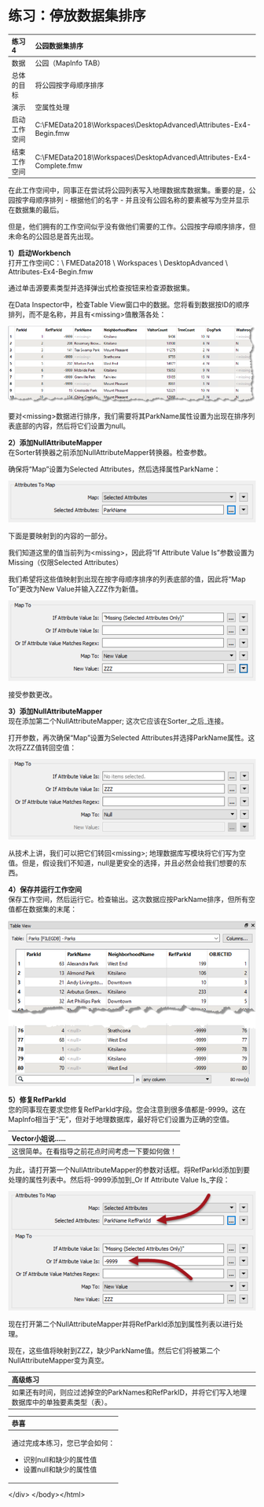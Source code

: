 # 练习：停放数据集排序

|  练习4 |  公园数据集排序 |
| :--- | :--- |
| 数据 | 公园（MapInfo TAB） |
| 总体的目标 | 将公园按字母顺序排序 |
| 演示 | 空属性处理 |
| 启动工作空间 | C:\FMEData2018\Workspaces\DesktopAdvanced\Attributes-Ex4-Begin.fmw |
| 结束工作空间 | C:\FMEData2018\Workspaces\DesktopAdvanced\Attributes-Ex4-Complete.fmw |

在此工作空间中，同事正在尝试将公园列表写入地理数据库数据集。重要的是，公园按字母顺序排列 - 根据他们的名字 - 并且没有公园名称的要素被写为空并显示在数据集的最后。

但是，他们拥有的工作空间似乎没有做他们需要的工作。公园按字母顺序排序，但未命名的公园总是首先出现。

  
**1）启动Workbench**  
打开工作空间C：\ FMEData2018 \ Workspaces \ DesktopAdvanced \ Attributes-Ex4-Begin.fmw

通过单击源要素类型并选择弹出式检查按钮来检查源数据集。

在Data Inspector中，检查Table View窗口中的数据。您将看到数据按ID的顺序排列，而不是名称，并且有&lt;missing&gt;值散落各处：

[![](../.gitbook/assets/img1.250.ex4.initialdata.png)](https://github.com/safesoftware/FMETraining/blob/Desktop-Advanced-2018/DesktopAdvanced1Attributes/Images/Img1.250.Ex4.InitialData.png)

要对&lt;missing&gt;数据进行排序，我们需要将其ParkName属性设置为出现在排序列表底部的内容，然后将它们设置为null。

  
**2）添加NullAttributeMapper**  
在Sorter转换器之前添加NullAttributeMapper转换器。检查参数。

确保将“Map”设置为Selected Attributes，然后选择属性ParkName：

[![](../.gitbook/assets/img1.251.ex4.nullattributemapperparameters1.png)](https://github.com/safesoftware/FMETraining/blob/Desktop-Advanced-2018/DesktopAdvanced1Attributes/Images/Img1.251.Ex4.NullAttributeMapperParameters1.png)

下面是要映射到的内容的一部分。

我们知道这里的值当前列为&lt;missing&gt;，因此将“If Attribute Value Is”参数设置为Missing（仅限Selected Attributes）

我们希望将这些值映射到出现在按字母顺序排序的列表底部的值，因此将“Map To”更改为New Value并输入ZZZ作为新值。

[![](../.gitbook/assets/img1.252.ex4.nullattributemapperparameters2.png)](https://github.com/safesoftware/FMETraining/blob/Desktop-Advanced-2018/DesktopAdvanced1Attributes/Images/Img1.252.Ex4.NullAttributeMapperParameters2.png)

接受参数更改。

  
**3）添加NullAttributeMapper**  
现在添加第二个NullAttributeMapper; 这次它应该在Sorter_之后_连接。

打开参数，再次确保“Map”设置为Selected Attributes并选择ParkName属性。这次将ZZZ值转回空值：

[![](../.gitbook/assets/img1.253.ex4.nullattributemapperparameters3.png)](https://github.com/safesoftware/FMETraining/blob/Desktop-Advanced-2018/DesktopAdvanced1Attributes/Images/Img1.253.Ex4.NullAttributeMapperParameters3.png)

从技术上讲，我们可以把它们转回&lt;missing&gt;; 地理数据库写模块将它们写为空值。但是，假设我们不知道，null是更安全的选择，并且必然会给我们想要的东西。

  
**4）保存并运行工作空间**  
保存工作空间，然后运行它。检查输出。这次数据应按ParkName排序，但所有空值都在数据集的末尾：

[![](../.gitbook/assets/img1.254.ex4.sortedoutputdata.png)](https://github.com/safesoftware/FMETraining/blob/Desktop-Advanced-2018/DesktopAdvanced1Attributes/Images/Img1.254.Ex4.SortedOutputData.png)

  
**5）修复RefParkId**  
您的同事现在要求您修复RefParkId字段。您会注意到很多值都是-9999。这在MapInfo相当于“无”，但对于地理数据库，最好将它们设置为正确的空值。

|  Vector小姐说...... |
| :--- |
|  这很简单。在看指导之前花点时间考虑一下要如何做！ |

为此，请打开第一个NullAttributeMapper的参数对话框。将RefParkId添加到要处理的属性列表中。然后将-9999添加到_Or If Attribute Value Is_字段：

[![](../.gitbook/assets/img1.255.ex4.nullattributemapperparamsforid.png)](https://github.com/safesoftware/FMETraining/blob/Desktop-Advanced-2018/DesktopAdvanced1Attributes/Images/Img1.255.Ex4.NullAttributeMapperParamsForID.png)

现在打开第二个NullAttributeMapper并将RefParkId添加到属性列表以进行处理。

现在，这些值将映射到ZZZ，缺少ParkName值。然后它们将被第二个NullAttributeMapper变为真空。

|  高级练习 |
| :--- |
|  如果还有时间，则应过滤掉空的ParkNames和RefParkID，并将它们写入地理数据库中的单独要素类型（表）。 |

<table>
  <thead>
    <tr>
      <th style="text-align:left">恭喜</th>
    </tr>
  </thead>
  <tbody>
    <tr>
      <td style="text-align:left">
        <p>通过完成本练习，您已学会如何：</p>
        <ul>
          <li>识别null和缺少的属性值</li>
          <li>设置null和缺少的属性值</li>
        </ul>
      </td>
    </tr>
  </tbody>
</table>&lt;/div&gt; &lt;/body&gt;&lt;/html&gt;


